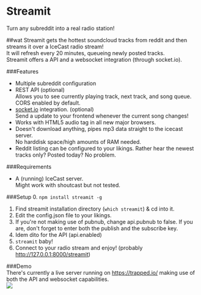 # Streamit
Turn any subreddit into a real radio station!

##wat
Streamit gets the hottest soundcloud tracks from reddit and then streams it over a IceCast radio stream!  
It will refresh every 20 minutes, queueing newly posted tracks.  
Streamit offers a API and a websocket integration (through socket.io).

###Features
- Multiple subreddit configuration
- REST API (optional)  
Allows you to see currently playing track, next track, and song queue. CORS enabled by default.
- [socket.io](http://socket.io) integration. (optional)  
Send a update to your frontend whenever the current song changes!  
- Works with HTML5 audio tag in all new major browsers.  
- Doesn't download anything, pipes mp3 data straight to the icecast server.  
No harddisk space/high amounts of RAM needed.
- Reddit listing can be configured to your likings. Rather hear the newest tracks only? Posted today? No problem.

###Requirements
- A (running) IceCast server.  
Might work with shoutcast but not tested.

###Setup
0. `npm install streamit -g`
1. Find streamit installation directory (`which streamit`) & cd into it.
2. Edit the config.json file to your likings.
2. If you're not making use of pubnub, change api.pubnub to false.
If you are, don't forget to enter both the publish and the subscribe key.
3. Idem dito for the API (api.enabled)
4. `streamit` baby!
5. Connect to your radio stream and enjoy! (probably http://127.0.0.1:8000/streamit)

###Demo  
There's currently a live server running on https://trapped.io/ making use of both the API and websocket capabilities.  
<img src="https://i.imgur.com/RuUlpO4.png">
